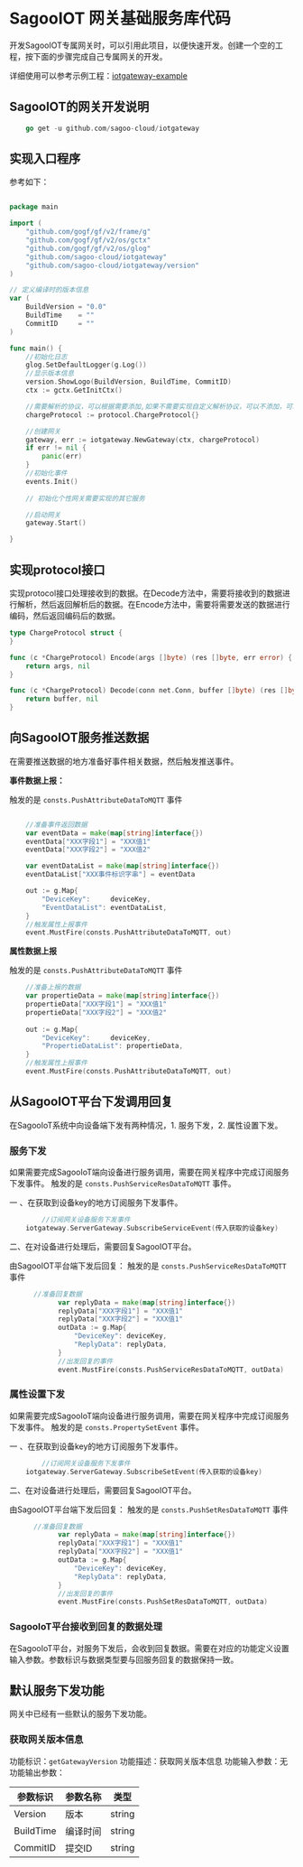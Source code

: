 # SagooIOT 网关基础服务库代码

开发SagooIOT专属网关时，可以引用此项目，以便快速开发。创建一个空的工程，按下面的步骤完成自己专属网关的开发。

详细使用可以参考示例工程：[iotgateway-example](https://github.com/sagoo-cloud/iotgateway-example)


## SagooIOT的网关开发说明

```go
    go get -u github.com/sagoo-cloud/iotgateway
```

## 实现入口程序

参考如下：

```go

package main

import (
	"github.com/gogf/gf/v2/frame/g"
	"github.com/gogf/gf/v2/os/gctx"
	"github.com/gogf/gf/v2/os/glog"
	"github.com/sagoo-cloud/iotgateway"
	"github.com/sagoo-cloud/iotgateway/version"
)

// 定义编译时的版本信息
var (
	BuildVersion = "0.0"
	BuildTime    = ""
	CommitID     = ""
)

func main() {
	//初始化日志
	glog.SetDefaultLogger(g.Log())
	//显示版本信息
	version.ShowLogo(BuildVersion, BuildTime, CommitID)
	ctx := gctx.GetInitCtx()

	//需要解析的协议，可以根据需要添加,如果不需要实现自定义解析协议，可以不添加，可以为nil
	chargeProtocol := protocol.ChargeProtocol{}

	//创建网关
	gateway, err := iotgateway.NewGateway(ctx, chargeProtocol)
	if err != nil {
		panic(err)
	}
	//初始化事件
	events.Init()                     
	
	// 初始化个性网关需要实现的其它服务

	//启动网关
	gateway.Start()

}


```


## 实现protocol接口

实现protocol接口处理接收到的数据。在Decode方法中，需要将接收到的数据进行解析，然后返回解析后的数据。在Encode方法中，需要将需要发送的数据进行编码，然后返回编码后的数据。

```go
type ChargeProtocol struct {
}

func (c *ChargeProtocol) Encode(args []byte) (res []byte, err error) {
	return args, nil
}

func (c *ChargeProtocol) Decode(conn net.Conn, buffer []byte) (res []byte, err error) {
    return buffer, nil
}   

```


## 向SagooIOT服务推送数据

在需要推送数据的地方准备好事件相关数据，然后触发推送事件。

**事件数据上报：**

触发的是 `consts.PushAttributeDataToMQTT` 事件


```go

	//准备事件返回数据
	var eventData = make(map[string]interface{})
	eventData["XXX字段1"] = "XXX值1"
	eventData["XXX字段2"] = "XXX值2"

	var eventDataList = make(map[string]interface{})
	eventDataList["XXX事件标识字串"] = eventData

	out := g.Map{
		"DeviceKey":     deviceKey,
		"EventDataList": eventDataList,
	}
	//触发属性上报事件
	event.MustFire(consts.PushAttributeDataToMQTT, out) 

```
**属性数据上报**

触发的是 `consts.PushAttributeDataToMQTT` 事件

```go
	//准备上报的数据
	var propertieData = make(map[string]interface{})
	propertieData["XXX字段1"] = "XXX值1"
	propertieData["XXX字段2"] = "XXX值2"
	
	out := g.Map{
		"DeviceKey":     deviceKey,
		"PropertieDataList": propertieData,
	}
	//触发属性上报事件
	event.MustFire(consts.PushAttributeDataToMQTT, out)

```

## 从SagooIOT平台下发调用回复

在SagooIoT系统中向设备端下发有两种情况，1. 服务下发，2. 属性设置下发。

### 服务下发

如果需要完成SagooIoT端向设备进行服务调用，需要在网关程序中完成订阅服务下发事件。
触发的是 `consts.PushServiceResDataToMQTT` 事件。

一 、在获取到设备key的地方订阅服务下发事件。

```go
		//订阅网关设备服务下发事件
    iotgateway.ServerGateway.SubscribeServiceEvent(传入获取的设备key)

```
二、在对设备进行处理后，需要回复SagooIOT平台。

由SagooIOT平台端下发后回复：
触发的是 `consts.PushServiceResDataToMQTT` 事件

```go
      //准备回复数据
			var replyData = make(map[string]interface{})
            replyData["XXX字段1"] = "XXX值1"
            replyData["XXX字段2"] = "XXX值1"
			outData := g.Map{
				"DeviceKey": deviceKey,
				"ReplyData": replyData,
			}
			//出发回复的事件
			event.MustFire(consts.PushServiceResDataToMQTT, outData)
```

### 属性设置下发

如果需要完成SagooIoT端向设备进行服务调用，需要在网关程序中完成订阅服务下发事件。
触发的是 `consts.PropertySetEvent` 事件。

一 、在获取到设备key的地方订阅服务下发事件。

```go
		//订阅网关设备服务下发事件
    iotgateway.ServerGateway.SubscribeSetEvent(传入获取的设备key)

```
二、在对设备进行处理后，需要回复SagooIOT平台。

由SagooIOT平台端下发后回复：
触发的是 `consts.PushSetResDataToMQTT` 事件

```go
      //准备回复数据
			var replyData = make(map[string]interface{})
            replyData["XXX字段1"] = "XXX值1"
            replyData["XXX字段2"] = "XXX值1"
			outData := g.Map{
				"DeviceKey": deviceKey,
				"ReplyData": replyData,
			}
			//出发回复的事件
			event.MustFire(consts.PushSetResDataToMQTT, outData)
```

### SagooIoT平台接收到回复的数据处理

在SagooIoT平台，对服务下发后，会收到回复数据。需要在对应的功能定义设置输入参数。参数标识与数据类型要与回服务回复的数据保持一致。


## 默认服务下发功能

网关中已经有一些默认的服务下发功能。

### 获取网关版本信息

功能标识：`getGatewayVersion`
功能描述：获取网关版本信息
功能输入参数：无
功能输出参数：

| 参数标识  | 参数名称 | 类型   |
| --------- | -------- | ------ |
| Version   | 版本     | string |
| BuildTime | 编译时间 | string |
| CommitID  | 提交ID   | string |